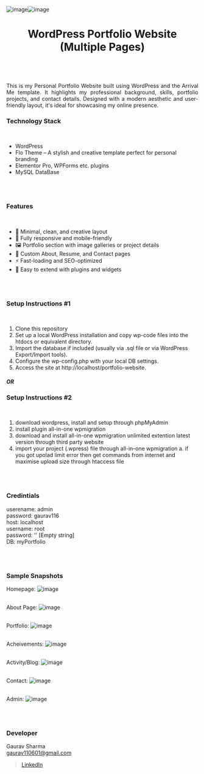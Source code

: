![image](https://github.com/user-attachments/assets/8aa75039-641f-44f5-b853-96fbf4e09ee2)![image](https://github.com/user-attachments/assets/94c898ae-7a6c-4d8f-8599-fb4d900228c8)<h1 align="center">
  WordPress Portfolio Website (Multiple Pages)
</h1>


<br><br>

<p align="justify">
This is my Personal Portfolio Website built using WordPress and the Arrival Me template. It highlights my professional background, skills, portfolio projects, and contact details. Designed with a modern aesthetic and user-friendly layout, it's ideal for showcasing my online presence.
</p>


### Technology Stack
<br>

- WordPress
- Flo Theme – A stylish and creative template perfect for personal branding
- Elementor Pro, WPForms etc. plugins
- MySQL DataBase


<br><br>
<!-- ................................................................................................................................. -->
<!-- ................................................................................................................................. -->


### Features
<br>

- 🎨 Minimal, clean, and creative layout
- 📱 Fully responsive and mobile-friendly
- 🖼️ Portfolio section with image galleries or project details
- 📄 Custom About, Resume, and Contact pages
- ⚡ Fast-loading and SEO-optimized
- 🧩 Easy to extend with plugins and widgets


<br><br>
<!-- ................................................................................................................................. -->


### Setup Instructions #1
<br>

1. Clone this repository
2. Set up a local WordPress installation and copy wp-code files into the htdocs or equivalent directory.
3. Import the database if included (usually via .sql file or via WordPress Export/Import tools).
4. Configure the wp-config.php with your local DB settings.
5. Access the site at http://localhost/portfolio-website.

##### OR

### Setup Instructions #2
<br>

1. download wordpress, install and setup through phpMyAdmin
2. install plugin all-in-one wpmigration 
3. download and install all-in-one wpmigration unlimited extention latest version through third party website
4. import your project (.wpress) file through all-in-one wpmigration
   a. if you got upolad limit error then get commands from internet and maximise upload size through htaccess file


<br><br>
<!-- ................................................................................................................................. -->
<!-- ................................................................................................................................. -->

### Credintials
userename: admin <br>
password: gaurav116 <br>
host: localhost <br>
username: root <br>
password: '' [Empty string] <br>
DB: myPortfolio



<br><br>
<!-- ................................................................................................................................. -->


### Sample Snapshots

Homepage:
![image](https://github.com/user-attachments/assets/026a0800-9175-4923-8973-569b0c67a61b) <br><br>

About Page: 
![image](https://github.com/user-attachments/assets/cd2fea47-80bf-493c-b961-01c4da6f5a7d) <br><br>

Portfolio:
![image](https://github.com/user-attachments/assets/5f751643-7752-44b1-8a19-f1d5bb9ae90d) <br><br>

Acheivements:
![image](https://github.com/user-attachments/assets/9482c121-7515-4f78-ad50-0ebd2193d791) <br><br>

Activity/Blog: 
![image](https://github.com/user-attachments/assets/65563c35-7e57-4f1e-83d8-4e83a268c72e) <br><br>

Contact:
![image](https://github.com/user-attachments/assets/61e66d03-b092-43cb-800f-b0f79c26a211) <br><br>


Admin:
![image](https://github.com/user-attachments/assets/796e8f0a-fb20-4f22-b41e-e10760a6ae75)




<br><br>
<!-- ................................................................................................................................. -->



### Developer

Gaurav Sharma <br>
gaurav110601@gmail.com <br>
> [LinkedIn](https://www.linkedin.com/in/gaurav110601/)
<!-- ................................................................................................................................. -->
